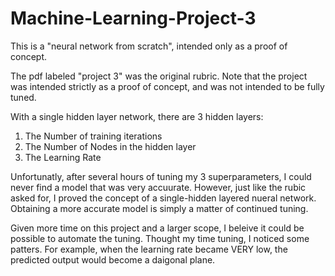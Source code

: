 # Machine-Learning-Project-3
This is a "neural network from scratch", intended only as a proof of concept.

The pdf labeled "project 3" was the original rubric.
Note that the project was intended strictly as a proof of concept, and was not intended to be fully tuned.

With a single hidden layer network, there are 3 hidden layers:

1. The Number of training iterations
2. The Number of Nodes in the hidden layer
3. The Learning Rate

Unfortunatly, after several hours of tuning my 3 superparameters, I could never find a model that was very accuurate.
However, just like the rubic asked for, I proved the concept of a single-hidden layered nueral network.
Obtaining a more accurate model is simply a matter of continued tuning.

Given more time on this project and a larger scope, I beleive it could be possible to automate the tuning.
Thought my time tuning, I noticed some patters.
For example, when the learning rate became VERY low, the predicted output would become a daigonal plane.
